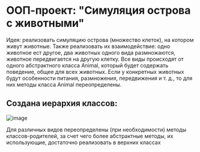 # ООП-проект: "Симуляция острова с животными"

Идея: реализовать симуляцию острова (множество клеток), на котором живут животные. Также реализовать их взаимодействие: одно животное ест другое, два животных одного вида размножаются, животное передвигается на другую клетку. Все виды происходят от одного абстрактного класса Animal, который будет содержать поведение, общее для всех животных. Если у конкретных животных будут особенности питания, размножения, передвижения и т. д., то для них методы класса Animal переопределены.

## Создана иерархия классов:
![image](https://github.com/softend/island/assets/92078933/eda34652-9d53-4254-8c53-cd89c971597c)

Для различных видов переопределены (при необходимости) методы классов-родителей, за счет чего более абстрактные методы, их использующие, достаточно реализовать в верхних классах
